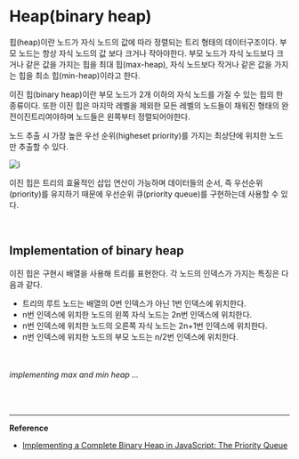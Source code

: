 # Heap(binary heap)

힙(heap)이란 노드가 자식 노드의 값에 따라 정렬되는 트리 형태의 데이터구조이다. 부모 노드는 항상 자식 노드의 값 보다 크거나 작아야한다. 부모 노드가 자식 노드보다 크거나 같은 값을 가지는 힙을 최대 힙(max-heap), 자식 노드보다 작거나 같은 값을 가지는 힙을 최소 힙(min-heap)이라고 한다.

이진 힙(binary heap)이란 부모 노드가 2개 이하의 자식 노드를 가질 수 있는 힙의 한 종류이다. 또한 이진 힙은 마지막 레벨을 제외한 모든 레벨의 노드들이 채워진 형태의 완전이진트리여야하며 노드들은 왼쪽부터 정렬되어야한다.

노드 추출 시 가장 높은 우선 순위(higheset priority)를 가지는 최상단에 위치한 노드만 추출할 수 있다.

![i](https://miro.medium.com/max/720/1*xJOocKUumjmBK2SXcPHHvA.jpeg)

이진 힙은 트리의 효율적인 삽입 연산이 가능하며 데이터들의 순서, 즉 우선순위(priority)를 유지하기 때문에 우선순위 큐(priority queue)를 구현하는데 사용할 수 있다.

<br>

## Implementation of binary heap

이진 힙은 구현시 배열을 사용해 트리를 표현한다. 각 노드의 인덱스가 가지는 특징은 다음과 같다.

- 트리의 루트 노드는 배열의 0번 인덱스가 아닌 1번 인덱스에 위치한다.
- n번 인덱스에 위치한 노드의 왼쪽 자식 노드는 2n번 인덱스에 위치한다.
- n번 인덱스에 위치한 노드의 오른쪽 자식 노드는 2n+1번 인덱스에 위치한다.
- n번 인덱스에 위치한 노드의 부모 노드는 n/2번 인덱스에 위치한다.

<br>

###### implementing max and min heap ...

<br>

------

**Reference**

- [Implementing a Complete Binary Heap in JavaScript: The Priority Queue](https://codeburst.io/implementing-a-complete-binary-heap-in-javascript-the-priority-queue-7d85bd256ecf)